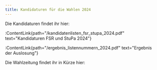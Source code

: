 ```yaml
---
title: Kandidaturen für die Wahlen 2024
---
```

 Die Kandidaturen findet ihr hier:

:ContentLink{path="/kandidatenlisten_fsr_stupa_2024.pdf" text="Kandidaturen FSR und StuPa 2024"}

:ContentLink{path="/ergebnis_listennummern_2024.pdf" text="Ergebnis der Auslosung"}

Die Wahlzeitung findet ihr in Kürze hier:
